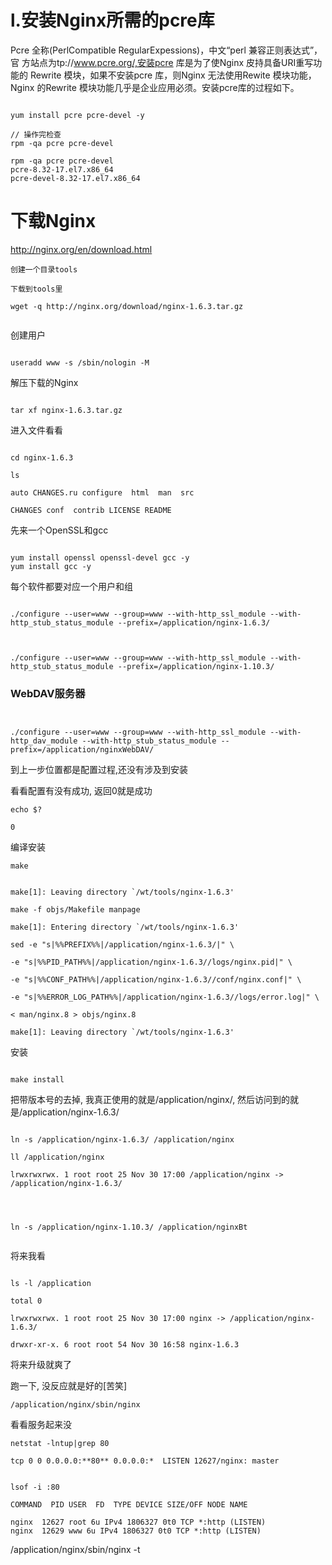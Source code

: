 # l.安装Nginx所需的pcre库
Pcre 全称(PerlCompatible RegularExpessions)，中文“perl 兼容正则表达式”，官
方站点为tp://www.pcre.org/,安装pcre 库是为了使Nginx 皮持具备URI重写功能的
Rewrite 模块，如果不安装pcre 库，则Nginx 无法使用Rewite 模块功能，Nginx 的Rewrite
模块功能几乎是企业应用必须。安装pcre库的过程如下。

```

yum install pcre pcre-devel -y

// 操作完检查
rpm -qa pcre pcre-devel

rpm -qa pcre pcre-devel
pcre-8.32-17.el7.x86_64
pcre-devel-8.32-17.el7.x86_64

```



# 下载Nginx

http://nginx.org/en/download.html

```
创建一个目录tools

下载到tools里

wget -q http://nginx.org/download/nginx-1.6.3.tar.gz


```
创建用户
```

useradd www -s /sbin/nologin -M
```


解压下载的Nginx
```

tar xf nginx-1.6.3.tar.gz

```

进入文件看看

```

cd nginx-1.6.3

ls

auto CHANGES.ru configure  html  man  src

CHANGES conf  contrib LICENSE README

```
先来一个OpenSSL和gcc
```

yum install openssl openssl-devel gcc -y
yum install gcc -y
```

每个软件都要对应一个用户和组

```

./configure --user=www --group=www --with-http_ssl_module --with-http_stub_status_module --prefix=/application/nginx-1.6.3/
 


./configure --user=www --group=www --with-http_ssl_module --with-http_stub_status_module --prefix=/application/nginx-1.10.3/
```

### WebDAV服务器
```


./configure --user=www --group=www --with-http_ssl_module --with-http_dav_module --with-http_stub_status_module --prefix=/application/nginxWebDAV/

```


到上一步位置都是配置过程,还没有涉及到安装

看看配置有没有成功, 返回0就是成功
```
echo $?                      

0
```


编译安装
```
make


make[1]: Leaving directory `/wt/tools/nginx-1.6.3'

make -f objs/Makefile manpage

make[1]: Entering directory `/wt/tools/nginx-1.6.3'

sed -e "s|%%PREFIX%%|/application/nginx-1.6.3/|" \

-e "s|%%PID_PATH%%|/application/nginx-1.6.3//logs/nginx.pid|" \

-e "s|%%CONF_PATH%%|/application/nginx-1.6.3//conf/nginx.conf|" \

-e "s|%%ERROR_LOG_PATH%%|/application/nginx-1.6.3//logs/error.log|" \

< man/nginx.8 > objs/nginx.8

make[1]: Leaving directory `/wt/tools/nginx-1.6.3'
```
安装
```

make install
```


把带版本号的去掉, 我真正使用的就是/application/nginx/,  然后访问到的就是/application/nginx-1.6.3/
 
```

ln -s /application/nginx-1.6.3/ /application/nginx

ll /application/nginx                             

lrwxrwxrwx. 1 root root 25 Nov 30 17:00 /application/nginx -> /application/nginx-1.6.3/




ln -s /application/nginx-1.10.3/ /application/nginxBt


```

将来我看

```

ls -l /application

total 0

lrwxrwxrwx. 1 root root 25 Nov 30 17:00 nginx -> /application/nginx-1.6.3/

drwxr-xr-x. 6 root root 54 Nov 30 16:58 nginx-1.6.3

```

将来升级就爽了 

跑一下, 没反应就是好的[苦笑]
```
/application/nginx/sbin/nginx

```

看看服务起来没

```
netstat -lntup|grep 80

tcp 0 0 0.0.0.0:**80** 0.0.0.0:*  LISTEN 12627/nginx: master


lsof -i :80          

COMMAND  PID USER  FD  TYPE DEVICE SIZE/OFF NODE NAME

nginx  12627 root 6u IPv4 1806327 0t0 TCP *:http (LISTEN)
nginx  12629 www 6u IPv4 1806327 0t0 TCP *:http (LISTEN)
```



/application/nginx/sbin/nginx -t


